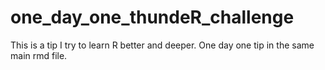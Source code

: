 # one_day_one_thundeR_challenge

This is a tip I try to learn R better and deeper.
One day one tip in the same main rmd file.
